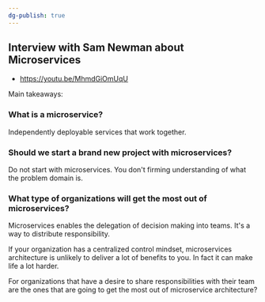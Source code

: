 ```yaml
---
dg-publish: true
---
```

## Interview with Sam Newman about Microservices

- <https://youtu.be/MhmdGiOmUqU>

Main takeaways:

### What is a microservice?

Independently deployable services that work together.


### Should we start a brand new project with microservices?

Do not start with microservices. You don't firming understanding of what the problem domain is.


### What type of organizations will get the most out of microservices?

Microservices enables the delegation of decision making into teams. It's a way to distribute responsibility.

If your organization has a centralized control mindset, microservices architecture is unlikely to deliver a lot of benefits to you. In fact it can make life a lot harder.

For organizations that have a desire to share responsibilities with their team are the ones that are going to get the most out of microservice architecture?
